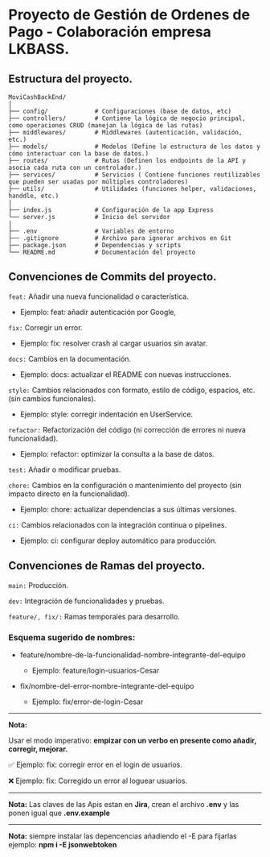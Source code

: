# Proyecto de Gestión de Ordenes de Pago - Colaboración empresa LKBASS.

## Estructura del proyecto.

```
MoviCashBackEnd/
│
├── config/             # Configuraciones (base de datos, etc)
├── controllers/        # Contiene la lógica de negocio principal, como operaciones CRUD (manejan la lógica de las rutas)
├── middlewares/        # Middlewares (autenticación, validación, etc.)
├── models/             # Modelos (Define la estructura de los datos y cómo interactuar con la base de datos.)
├── routes/             # Rutas (Definen los endpoints de la API y asocia cada ruta con un controlador.)
├── services/           # Servicios ( Contiene funciones reutilizables que pueden ser usadas por múltiples controladores)
├── utils/              # Utilidades (funciones helper, validaciones, handdle, etc.)
|
├── index.js            # Configuración de la app Express
└── server.js           # Inicio del servidor
│
├── .env                # Variables de entorno
├── .gitignore          # Archivo para ignorar archivos en Git
├── package.json        # Dependencias y scripts
└── README.md           # Documentación del proyecto
```

## Convenciones de Commits del proyecto.


`feat:` Añadir una nueva funcionalidad o característica.

* Ejemplo: feat: añadir autenticación por Google,

`fix:` Corregir un error.

* Ejemplo: fix: resolver crash al cargar usuarios sin avatar.

`docs:` Cambios en la documentación.

* Ejemplo: docs: actualizar el README con nuevas instrucciones.

`style:` Cambios relacionados con formato, estilo de código, espacios, etc. (sin cambios funcionales).

* Ejemplo: style: corregir indentación en UserService.

`refactor:` Refactorización del código (ni corrección de errores ni nueva funcionalidad).

* Ejemplo: refactor: optimizar la consulta a la base de datos.

`test:` Añadir o modificar pruebas.

`chore:` Cambios en la configuración o mantenimiento del proyecto (sin impacto directo en la funcionalidad).

* Ejemplo: chore: actualizar dependencias a sus últimas versiones.


`ci:` Cambios relacionados con la integración continua o pipelines.

* Ejemplo: ci: configurar deploy automático para producción.

## Convenciones de Ramas del proyecto.

`main:` Producción.

`dev:` Integración de funcionalidades y pruebas.

`feature/, fix/:` Ramas temporales para desarrollo.

### Esquema sugerido de nombres:


* feature/nombre-de-la-funcionalidad-nombre-integrante-del-equipo

    - Ejemplo: feature/login-usuarios-Cesar

* fix/nombre-del-error-nombre-integrante-del-equipo

    - Ejemplo: fix/error-de-login-Cesar

---

**Nota:**

Usar el modo imperativo: **empizar con un verbo en presente como añadir, corregir, mejorar.**


✅ Ejemplo: fix: corregir error en el login de usuarios.

❌ Ejemplo: fix: Corregido un error al loguear usuarios.


---


**Nota:** Las claves de las Apis estan en **Jira**, crean el archivo **.env** y las ponen igual que **.env.example**

---

**Nota:** siempre instalar las depencencias añadiendo el -E para fijarlas ejemplo: **npm i -E jsonwebtoken**